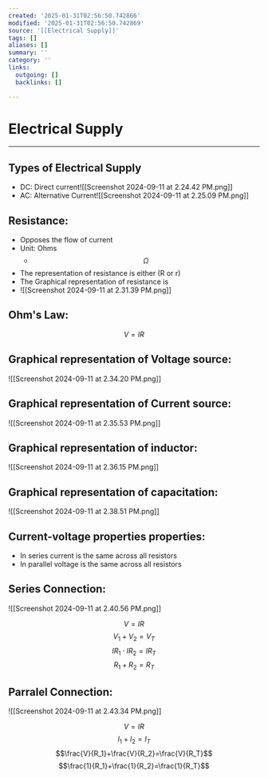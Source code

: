 ```yaml
---
created: '2025-01-31T02:56:50.742866'
modified: '2025-01-31T02:56:50.742869'
source: '[[Electrical Supply]]'
tags: []
aliases: []
summary: ''
category: ''
links:
  outgoing: []
  backlinks: []

---
```


# Electrical Supply

___

## Types of Electrical Supply


- DC:  Direct current![[Screenshot 2024-09-11 at 2.24.42 PM.png]]
- AC: Alternative Current![[Screenshot 2024-09-11 at 2.25.09 PM.png]]



## Resistance:
- Opposes the flow of current 
- Unit: Ohms 
	- $$\Omega$$
- The representation of resistance is either (R or r)
- The Graphical representation of resistance is 
- ![[Screenshot 2024-09-11 at 2.31.39 PM.png]]

## Ohm's Law:
$$V=IR$$


## Graphical representation of Voltage source:
![[Screenshot 2024-09-11 at 2.34.20 PM.png]]

## Graphical representation of Current source:

![[Screenshot 2024-09-11 at 2.35.53 PM.png]]
## Graphical representation of inductor:
![[Screenshot 2024-09-11 at 2.36.15 PM.png]]

## Graphical representation of capacitation:
![[Screenshot 2024-09-11 at 2.38.51 PM.png]]
## Current-voltage properties properties:
- In series current is the same across all resistors
- In parallel voltage is the same across all resistors

## Series Connection: 
![[Screenshot 2024-09-11 at 2.40.56 PM.png]]

$$V=IR$$
$$V_1+V_2=V_T$$
$$IR_1\cdot IR_2=IR_T$$
$$R_1+R_2=R_T$$

## Parralel Connection:
![[Screenshot 2024-09-11 at 2.43.34 PM.png]]

$$V=IR$$
$$I_1+I_2=I_T$$
$$\frac{V}{R_1}+\frac{V}{R_2}=\frac{V}{R_T}$$
$$\frac{1}{R_1}+\frac{1}{R_2}=\frac{1}{R_T}$$




